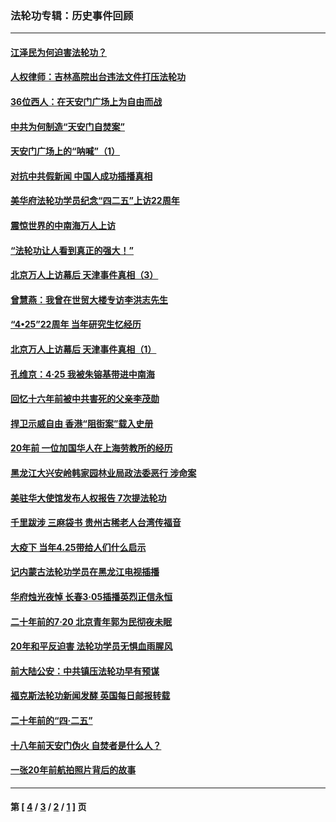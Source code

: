 ### 法轮功专辑：历史事件回顾
---
#### [江泽民为何迫害法轮功？](../../pages/nf5793/n13876324.md?08020430) 
#### [人权律师：吉林高院出台违法文件打压法轮功](../../pages/nf5793/n13825665.md?08020430) 
#### [36位西人：在天安门广场上为自由而战](../../pages/nf5793/n13390029.md?08020430) 
#### [中共为何制造“天安门自焚案”](../../pages/nf5793/n13183270.md?08020430) 
#### [天安门广场上的“呐喊”（1）](../../pages/nf5793/n13105277.md?08020430) 
#### [对抗中共假新闻 中国人成功插播真相](../../pages/nf5793/n12910618.md?08020430) 
#### [美华府法轮功学员纪念“四二五”上访22周年](../../pages/nf5793/n12904445.md?08020430) 
#### [震惊世界的中南海万人上访](../../pages/nf5793/n12903976.md?08020430) 
#### [“法轮功让人看到真正的强大！”](../../pages/nf5793/n12903195.md?08020430) 
#### [北京万人上访幕后 天津事件真相（3）](../../pages/nf5793/n12902807.md?08020430) 
#### [曾慧燕：我曾在世贸大楼专访李洪志先生](../../pages/nf5793/n12898729.md?08020430) 
#### [“4•25”22周年 当年研究生忆经历](../../pages/nf5793/n12894152.md?08020430) 
#### [北京万人上访幕后 天津事件真相（1）](../../pages/nf5793/n12885174.md?08020430) 
#### [孔维京：4·25 我被朱镕基带进中南海](../../pages/nf5793/n12864987.md?08020430) 
#### [回忆十六年前被中共害死的父亲李茂勋](../../pages/nf5793/n12880270.md?08020430) 
#### [捍卫示威自由 香港“阻街案”载入史册](../../pages/nf5793/n12811245.md?08020430) 
#### [20年前 一位加国华人在上海劳教所的经历](../../pages/nf5793/n12707932.md?08020430) 
#### [黑龙江大兴安岭韩家园林业局政法委恶行 涉命案](../../pages/nf5793/n12622815.md?08020430) 
#### [美驻华大使馆发布人权报告 7次提法轮功](../../pages/nf5793/n12520541.md?08020430) 
#### [千里跋涉 三麻袋书 贵州古稀老人台湾传福音](../../pages/nf5793/n12198750.md?08020430) 
#### [大疫下 当年4.25带给人们什么启示](../../pages/nf5793/n12058565.md?08020430) 
#### [记内蒙古法轮功学员在黑龙江电视插播](../../pages/nf5793/n11699194.md?08020430) 
#### [华府烛光夜悼 长春3·05插播英烈正信永恒](../../pages/nf5793/n11397432.md?08020430) 
#### [二十年前的7·20 北京青年郭为民彻夜未眠](../../pages/nf5793/n11354195.md?08020430) 
#### [20年和平反迫害 法轮功学员无惧血雨腥风](../../pages/nf5793/n11348279.md?08020430) 
#### [前大陆公安：中共镇压法轮功早有预谋](../../pages/nf5793/n11352168.md?08020430) 
#### [福克斯法轮功新闻发酵  英国每日邮报转载](../../pages/nf5793/n11285952.md?08020430) 
#### [二十年前的“四·二五”](../../pages/nf5793/n11207639.md?08020430) 
#### [十八年前天安门伪火 自焚者是什么人？](../../pages/nf5793/n10996556.md?08020430) 
#### [一张20年前航拍照片背后的故事](../../pages/nf5793/n10693797.md?08020430) 

---
#### 第 [ [4](./4.md?08020430) / [3](./3.md?08020430) / [2](./2.md?08020430) / [1](./1.md?08020430) ] 页
